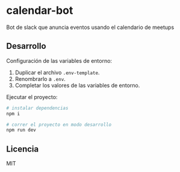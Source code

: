 # calendar-bot

Bot de slack que anuncia eventos usando el calendario de meetups

## Desarrollo

Configuración de las variables de entorno:

1. Duplicar el archivo `.env-template`.
1. Renombrarlo a `.env`.
1. Completar los valores de las variables de entorno.

Ejecutar el proyecto:

```bash
# instalar dependencias
npm i

# correr el proyecto en modo desarrollo
npm run dev
```

## Licencia

MIT
